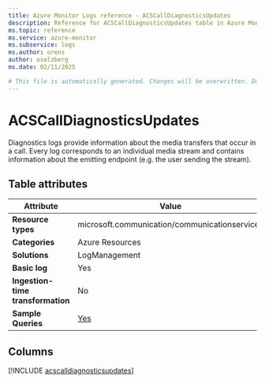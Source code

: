 ```yaml
---
title: Azure Monitor Logs reference - ACSCallDiagnosticsUpdates
description: Reference for ACSCallDiagnosticsUpdates table in Azure Monitor Logs.
ms.topic: reference
ms.service: azure-monitor
ms.subservice: logs
ms.author: orens
author: osalzberg
ms.date: 02/11/2025

# This file is automatically generated. Changes will be overwritten. Do not change this file directly.
---
```


# ACSCallDiagnosticsUpdates

Diagnostics logs provide information about the media transfers that occur in a call. Every log corresponds to an individual media stream and contains information about the emitting endpoint (e.g. the user sending the stream).


## Table attributes

|Attribute|Value|
|---|---|
|**Resource types**|microsoft.communication/communicationservices|
|**Categories**|Azure Resources|
|**Solutions**| LogManagement|
|**Basic log**|Yes|
|**Ingestion-time transformation**|No|
|**Sample Queries**|[Yes](/azure/azure-monitor/reference/queries/acscalldiagnosticsupdates)|



## Columns
  
[!INCLUDE [acscalldiagnosticsupdates](~/reusable-content/ce-skilling/azure/includes/azure-monitor/reference/tables/acscalldiagnosticsupdates-include.md)]
